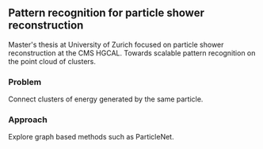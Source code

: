 ## Pattern recognition for particle shower reconstruction

Master's thesis at University of Zurich focused on particle shower reconstruction at the CMS HGCAL.
Towards scalable pattern recognition on the point cloud of clusters.

### Problem

Connect clusters of energy generated by the same particle.

### Approach

Explore graph based methods such as ParticleNet.

